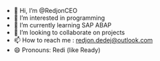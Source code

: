 - 👋 Hi, I’m @RedjonCEO
- 👀 I’m interested in programming 
- 🌱 I’m currently learning SAP ABAP
- 💞️ I’m looking to collaborate on projects
- 📫 How to reach me : redjon.dedej@outlook.com
- 😄 Pronouns: Redi (like Ready)

